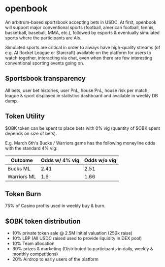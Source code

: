 # openbook

An arbitrum-based sportsbook accepting bets in USDC. At first, openbook will
support major conventional sports (football, american football, tennis,
basketball, baseball, MMA, etc.), followed by esports & eventually simulated
sports where the participants are AIs.

Simulated sports are critical in order to always have high-quality streams
(of e.g. AI Rocket League or Starcraft) available on the platform for users to
watch together, interacting via chat, even when there are few interesting
conventional sporting events going on.

## Sportsbook transparency

All bets, user bet histories, user PnL, house PnL, house risk per match, league
& sport displayed in statistics dashboard and available in weekly DB dump.

## Token Utility

$OBK token can be spent to place bets with 0% vig (quantity of $OBK spent
depends on size of bets).

E.g. March 6th's Bucks / Warriors game has the following moneyline odds with
the standard 4% vig:

Outcome | Odds w/ 4% vig | Odds w/o vig
--------|----------------|-------------
Bucks ML | 2.41 | 2.51
Warriors ML | 1.6 | 1.66

## Token Burn

75% of Casino profits used in weekly buy & burn.

## $OBK token distribution

- 10% private token sale @ 2.5M initial valuation (250k raise)
- 10% LBP (All USDC raised used to provide liquidity in DEX pool)
- 10% Team allocation
- 30% prizes & marketing (Distributed to participants in daily, weekly &
  monthly competitions)
- 20% Airdrop to early users of the platform

